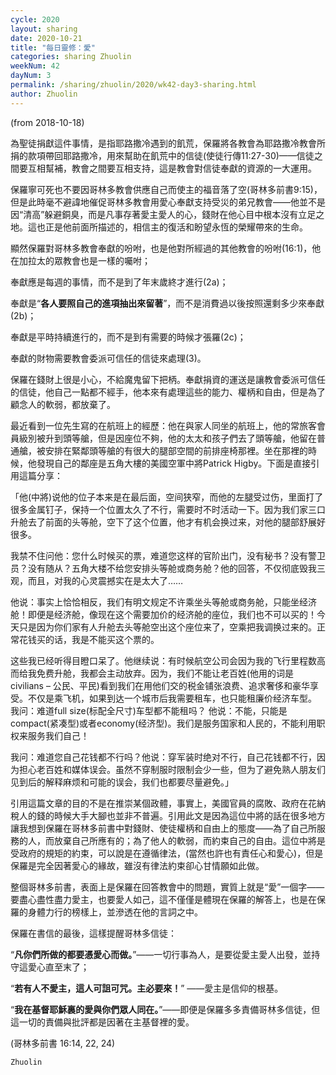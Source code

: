 ```yaml
---
cycle: 2020
layout: sharing
date: 2020-10-21
title: "每日靈修：愛"
categories: sharing Zhuolin
weekNum: 42
dayNum: 3
permalink: /sharing/zhuolin/2020/wk42-day3-sharing.html
author: Zhuolin
---
```

(from 2018-10-18)

為聖徒捐獻這件事情，是指耶路撒冷遇到的飢荒，保羅將各教會為耶路撒冷教會所捐的款項帶回耶路撒冷，用來幫助在飢荒中的信徒(使徒行傳11:27-30)——信徒之間要互相幫補，教會之間要互相支持，這是教會對信徒奉獻的資源的一大運用。  

保羅寧可死也不要因哥林多教會供應自己而使主的福音落了空(哥林多前書9:15)，但是此時毫不避諱地催促哥林多教會用愛心奉獻支持受災的弟兄教會——他並不是因“清高”躲避銅臭，而是凡事存著愛主愛人的心，錢財在他心目中根本沒有立足之地。這也正是他前面所描述的，相信主的復活和盼望永恆的榮耀帶來的生命。  

顯然保羅對哥林多教會奉獻的吩咐，也是他對所經過的其他教會的吩咐(16:1)，他在加拉太的眾教會也是一樣的囑咐；  

奉獻應是每週的事情，而不是到了年末歲終才進行(2a)；  

奉獻是“**各人要照自己的進項抽出來留著**”，而不是消費過以後按照還剩多少來奉獻(2b)；  

奉獻是平時持續進行的，而不是到有需要的時候才張羅(2c)；  

奉獻的財物需要教會委派可信任的信徒來處理(3)。  

保羅在錢財上很是小心，不給魔鬼留下把柄。奉獻捐資的運送是讓教會委派可信任的信徒，他自己一點都不經手，他本來有處理這些的能力、權柄和自由，但是為了顧念人的軟弱，都放棄了。  

最近看到一位先生寫的在航班上的經歷：他在與家人同坐的航班上，他的常旅客會員級別被升到頭等艙，但是因座位不夠，他的太太和孩子們去了頭等艙，他留在普通艙，被安排在緊鄰頭等艙的有很大的腿部空間的前排座椅那裡。坐在那裡的時候，他發現自己的鄰座是五角大樓的美國空軍中將Patrick Higby。下面是直接引用這篇分享：  

「他(中將)说他的位子本来是在最后面，空间狭窄，而他的左腿受过伤，里面打了很多金属钉子，保持一个位置太久了不行，需要时不时活动一下。因为我们家三口升舱去了前面的头等舱，空下了这个位置，他才有机会换过来，对他的腿部舒展好很多。  

我禁不住问他：您什么时候买的票，难道您这样的官阶出门，没有秘书？没有警卫员？没有随从？五角大楼不给您安排头等舱或商务舱？他的回答，不仅彻底毁我三观，而且，对我的心灵震撼实在是太大了……  

他说：事实上恰恰相反，我们有明文规定不许乘坐头等舱或商务舱，只能坐经济舱！即便是经济舱，像现在这个需要加价的经济舱的座位，我们也不可以买的！今天只是因为你们家有人升舱去头等舱空出这个座位来了，空乘把我调换过来的。正常花钱买的话，我是不能买这个票的。  

这些我已经听得目瞪口呆了。他继续说：有时候航空公司会因为我的飞行里程数高而给我免费升舱，我都会主动放弃。因为，我们不能让老百姓(他用的词是civilians – 公民、平民)看到我们在用他们交的税金铺张浪费、追求奢侈和豪华享受。不仅是乘飞机，如果到达一个城市后我需要租车，也只能租廉价经济车型。 我问：难道full size(标配全尺寸)车型都不能租吗？ 他说：不能，只能是compact(紧凑型)或者economy(经济型)。我们是服务国家和人民的，不能利用职权来服务我们自己！  

我问：难道您自己花钱都不行吗？他说：穿军装时绝对不行，自己花钱都不行，因为担心老百姓和媒体误会。虽然不穿制服时限制会少一些，但为了避免熟人朋友们见到后的解释麻烦和可能的误会，我们也都要尽量避免。」  

引用這篇文章的目的不是在推崇某個政體，事實上，美國官員的腐敗、政府在花納稅人的錢的時候大手大腳也並非不普遍。引用此文是因為這位中將的話在很多地方讓我想到保羅在哥林多前書中對錢財、使徒權柄和自由上的態度——為了自己所服務的人，而放棄自己所應有的；為了他人的軟弱，而約束自己的自由。這位中將是受政府的規矩的約束，可以說是在遵循律法，(當然也許也有責任心和愛心)，但是保羅是完全因著愛心的緣故，雖沒有律法約束卻心甘情願如此做。  

整個哥林多前書，表面上是保羅在回答教會中的問題，實質上就是“愛”一個字——要盡心盡性盡力愛主，也要愛人如己，這不僅僅是體現在保羅的解答上，也是在保羅的身體力行的榜樣上，並滲透在他的言詞之中。  

保羅在書信的最後，這樣提醒哥林多信徒：  

“**凡你們所做的都要憑愛心而做。**”——一切行事為人，是要從愛主愛人出發，並持守這愛心直至末了；  

“**若有人不愛主，這人可詛可咒。主必要來！**” ——愛主是信仰的根基。  

“**我在基督耶穌裏的愛與你們眾人同在。**”——即便是保羅多多責備哥林多信徒，但這一切的責備與批評都是因著在主基督裡的愛。  

(哥林多前書 16:14, 22, 24)  

`Zhuolin`  

